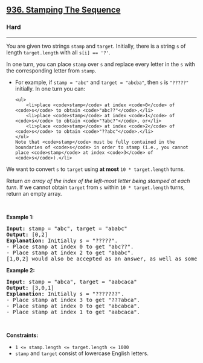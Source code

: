 <h2><a href="https://leetcode.com/problems/stamping-the-sequence/solution/">936. Stamping The Sequence</a></h2><h3>Hard</h3><hr><div><p>You are given two strings <code>stamp</code> and <code>target</code>. Initially, there is a string <code>s</code> of length <code>target.length</code> with all <code>s[i] == '?'</code>.</p>

<p>In one turn, you can place <code>stamp</code> over <code>s</code> and replace every letter in the <code>s</code> with the corresponding letter from <code>stamp</code>.</p>

<ul>
	<li>For example, if <code>stamp = "abc"</code> and <code>target = "abcba"</code>, then <code>s</code> is <code>"?????"</code> initially. In one turn you can:

	<ul>
		<li>place <code>stamp</code> at index <code>0</code> of <code>s</code> to obtain <code>"abc??"</code>,</li>
		<li>place <code>stamp</code> at index <code>1</code> of <code>s</code> to obtain <code>"?abc?"</code>, or</li>
		<li>place <code>stamp</code> at index <code>2</code> of <code>s</code> to obtain <code>"??abc"</code>.</li>
	</ul>
	Note that <code>stamp</code> must be fully contained in the boundaries of <code>s</code> in order to stamp (i.e., you cannot place <code>stamp</code> at index <code>3</code> of <code>s</code>).</li>
</ul>

<p>We want to convert <code>s</code> to <code>target</code> using <strong>at most</strong> <code>10 * target.length</code> turns.</p>

<p>Return <em>an array of the index of the left-most letter being stamped at each turn</em>. If we cannot obtain <code>target</code> from <code>s</code> within <code>10 * target.length</code> turns, return an empty array.</p>

<p>&nbsp;</p>
<p><strong>Example 1:</strong></p>

<pre><strong>Input:</strong> stamp = "abc", target = "ababc"
<strong>Output:</strong> [0,2]
<strong>Explanation:</strong> Initially s = "?????".
- Place stamp at index 0 to get "abc??".
- Place stamp at index 2 to get "ababc".
[1,0,2] would also be accepted as an answer, as well as some other answers.
</pre>

<p><strong>Example 2:</strong></p>

<pre><strong>Input:</strong> stamp = "abca", target = "aabcaca"
<strong>Output:</strong> [3,0,1]
<strong>Explanation:</strong> Initially s = "???????".
- Place stamp at index 3 to get "???abca".
- Place stamp at index 0 to get "abcabca".
- Place stamp at index 1 to get "aabcaca".
</pre>

<p>&nbsp;</p>
<p><strong>Constraints:</strong></p>

<ul>
	<li><code>1 &lt;= stamp.length &lt;= target.length &lt;= 1000</code></li>
	<li><code>stamp</code> and <code>target</code> consist of lowercase English letters.</li>
</ul>
</div>